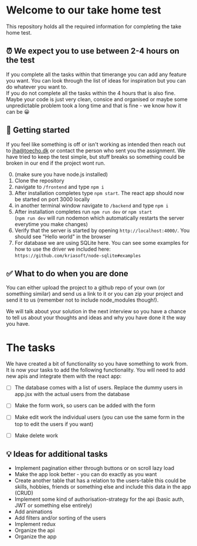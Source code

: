 # Welcome to our take home test

This repository holds all the required information for completing the take home test.

## ⏰ We expect you to use between 2-4 hours on the test

If you complete all the tasks within that timerange you can add any feature you want. You can look through the list of ideas for inspiration but you can do whatever you want to.  
If you do not complete all the tasks within the 4 hours that is also fine. Maybe your code is just very clean, consice and organised or maybe some unpredictable problem took a long time and that is fine - we know how it can be 😀

## 🛫 Getting started

If you feel like something is off or isn't working as intended then reach out to jha@toecho.dk or contact the person who sent you the assignment. We have tried to keep the test simple, but stuff breaks so something could be broken in our end if the project wont run.

0. (make sure you have node.js installed)
1. Clone the repository
2. navigate to `/frontend` and type `npm i`
3. After installation completes type `npm start`. The react app should now be started on port 3000 locally
4. in another terminal window navigate to `/backend` and type `npm i`
5. After installation completes run `npm run dev` or `npm start`  
   (`npm run dev` will run nodemon which automatically restarts the server everytime you make changes)
6. Verify that the server is started by opening `http://localhost:4000/`. You should see "Hello world" in the browser
7. For database we are using SQLite here. You can see some examples for how to use the driver we included here: `https://github.com/kriasoft/node-sqlite#examples`

## ✅ What to do when you are done

You can either upload the project to a github repo of your own (or something similar) and send us a link to it or you can zip your project and send it to us (remember not to include node_modules though!).

We will talk about your solution in the next interview so you have a chance to tell us about your thoughts and ideas and why you have done it the way you have.

# The tasks

We have created a bit of functionality so you have something to work from. It is now your tasks to add the following functionality. You will need to add new apis and integrate them with the react app:

- [ ] The database comes with a list of users. Replace the dummy users in app.jsx with the actual users from the database

- [ ] Make the form work, so users can be added with the form

- [ ] Make edit work the individual users (you can use the same form in the top to edit the users if you want)

- [ ] Make delete work

## 💡 Ideas for additional tasks

- Implement pagination either through buttons or on scroll lazy load
- Make the app look better - you can do exactly as you want
- Create another table that has a relation to the users-table this could be skills, hobbies, friends or something else and include this data in the app (CRUD)
- Implement some kind of authorisation-strategy for the api (basic auth, JWT or something else entirely)
- Add animations
- Add filters and/or sorting of the users
- Implement redux
- Organize the api
- Organize the app
